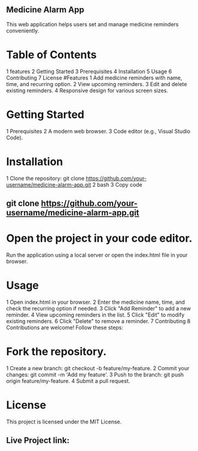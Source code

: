 
## Medicine Alarm App
This web application helps users set and manage medicine reminders conveniently.

# Table of Contents
1 features
2 Getting Started
3 Prerequisites
4 Installation
5 Usage
6 Contributing
7 License
 #Features
1 Add medicine reminders with name, time, and recurring option.
2 View upcoming reminders.
3 Edit and delete existing reminders.
4 Responsive design for various screen sizes.
# Getting Started
1 Prerequisites
2 A modern web browser.
3 Code editor (e.g., Visual Studio Code).
# Installation
1 Clone the repository:
git clone https://github.com/your-username/medicine-alarm-app.git
2 bash
3 Copy code
## git clone https://github.com/your-username/medicine-alarm-app.git
# Open the project in your code editor.

Run the application using a local server or open the index.html file in your browser.

# Usage
1 Open index.html in your browser.
2 Enter the medicine name, time, and check the recurring option if needed.
3 Click "Add Reminder" to add a new reminder.
4 View upcoming reminders in the list.
5 Click "Edit" to modify existing reminders.
6 Click "Delete" to remove a reminder.
7 Contributing
8 Contributions are welcome! Follow these steps:

# Fork the repository.
1 Create a new branch: git checkout -b feature/my-feature.
2 Commit your changes: git commit -m 'Add my feature'.
3 Push to the branch: git push origin feature/my-feature.
4 Submit a pull request.
# License
This project is licensed under the MIT License.
  ## Live Project link:  
